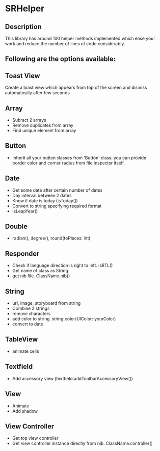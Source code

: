 # SRHelper
## Description
This library has around 100 helper methods implemented which ease your work and reduce the number of lines of code considerably.

## Following are the options available:

## Toast View
Create a toast view which appears from top of the screen and dismiss automatically after few seconds

## Array
* Subract 2 arrays
* Remove duplicates from array
* Find unique element from array

## Button
* Inherit all your button classes from 'Button' class. you can provide border color and corner radius from file inspector itself.

## Date
* Get some date after certain number of dates
* Day interval between 2 dates
* Know if date is today (isToday())
* Convert to string specifying required format
* isLeapYear()

## Double
* radian(), degree(), round(toPlaces: Int)

## Responder
* Check if language direction is right to left. isRTL()
* Get name of class as String.
* get nib file. ClassName.nib()

## String
* url, image, storyboard from string
* Combine 2 strings
* remove characters
* add color to string. string.color(UIColor: yourColor)
* convert to date

## TableView
* animate cells

## Textfield
* Add accessory view (textfield.addToolbarAccessoryView())

## View
* Animate
* Add shadow

## View Controller
* Get top view controller
* Get view controller instance directly from nib. ClassName.controller()
